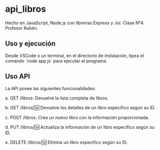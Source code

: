 # api_libros

Hecho en JavaScript, Node.js con librerías Express y Joi. Clase N°4. Profesor Rubén. 

## Uso y ejecución

Desde VSCode o un terminal, en el directorio de instalación, tipea el comando ´node app.js´ para ejecutar el programa.

## Uso API

La API posee las siguientes funcionalidades:

a. GET /libros: Devuelve la lista completa de libros.

b. GET /libros/:id: Devuelve los detalles de un libro específico según su ID.

c. POST /libros: Crea un nuevo libro con la información proporcionada.

d. PUT /libros/:id: Actualiza la información de un libro específico según su ID.

e. DELETE /libros/:id: Elimina un libro específico según su ID.
